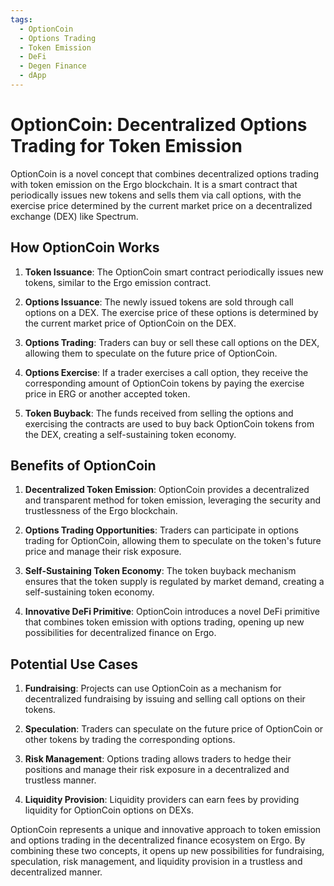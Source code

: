 ```yaml
---
tags:
  - OptionCoin
  - Options Trading
  - Token Emission
  - DeFi
  - Degen Finance
  - dApp
---
```


# OptionCoin: Decentralized Options Trading for Token Emission

OptionCoin is a novel concept that combines decentralized options trading with token emission on the Ergo blockchain. It is a smart contract that periodically issues new tokens and sells them via call options, with the exercise price determined by the current market price on a decentralized exchange (DEX) like Spectrum.

## How OptionCoin Works

1. **Token Issuance**: The OptionCoin smart contract periodically issues new tokens, similar to the Ergo emission contract.

2. **Options Issuance**: The newly issued tokens are sold through call options on a DEX. The exercise price of these options is determined by the current market price of OptionCoin on the DEX.

3. **Options Trading**: Traders can buy or sell these call options on the DEX, allowing them to speculate on the future price of OptionCoin.

4. **Options Exercise**: If a trader exercises a call option, they receive the corresponding amount of OptionCoin tokens by paying the exercise price in ERG or another accepted token.

5. **Token Buyback**: The funds received from selling the options and exercising the contracts are used to buy back OptionCoin tokens from the DEX, creating a self-sustaining token economy.

## Benefits of OptionCoin

1. **Decentralized Token Emission**: OptionCoin provides a decentralized and transparent method for token emission, leveraging the security and trustlessness of the Ergo blockchain.

2. **Options Trading Opportunities**: Traders can participate in options trading for OptionCoin, allowing them to speculate on the token's future price and manage their risk exposure.

3. **Self-Sustaining Token Economy**: The token buyback mechanism ensures that the token supply is regulated by market demand, creating a self-sustaining token economy.

4. **Innovative DeFi Primitive**: OptionCoin introduces a novel DeFi primitive that combines token emission with options trading, opening up new possibilities for decentralized finance on Ergo.

## Potential Use Cases

1. **Fundraising**: Projects can use OptionCoin as a mechanism for decentralized fundraising by issuing and selling call options on their tokens.

2. **Speculation**: Traders can speculate on the future price of OptionCoin or other tokens by trading the corresponding options.

3. **Risk Management**: Options trading allows traders to hedge their positions and manage their risk exposure in a decentralized and trustless manner.

4. **Liquidity Provision**: Liquidity providers can earn fees by providing liquidity for OptionCoin options on DEXs.

OptionCoin represents a unique and innovative approach to token emission and options trading in the decentralized finance ecosystem on Ergo. By combining these two concepts, it opens up new possibilities for fundraising, speculation, risk management, and liquidity provision in a trustless and decentralized manner.
